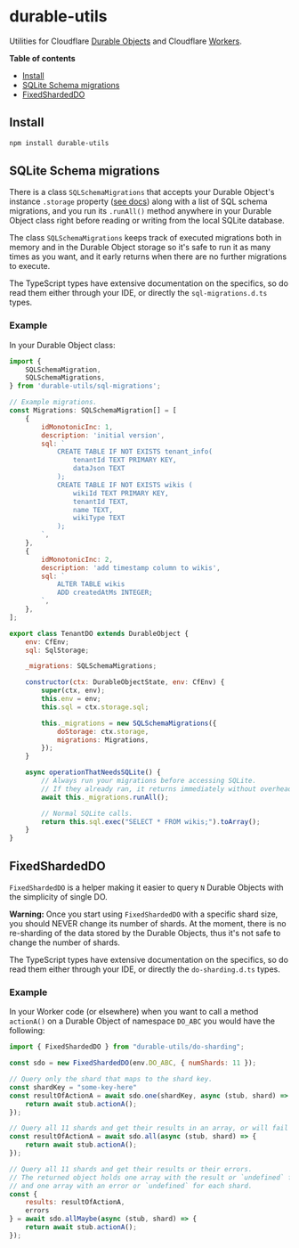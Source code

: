 # durable-utils

Utilities for Cloudflare [Durable Objects](https://developers.cloudflare.com/durable-objects/) and Cloudflare [Workers](https://developers.cloudflare.com/workers/).

**Table of contents**

- [Install](#install)
- [SQLite Schema migrations](#sqlite-schema-migrations)
- [FixedShardedDO](#fixedshardeddo)

## Install

```sh
npm install durable-utils
```

## SQLite Schema migrations

There is a class `SQLSchemaMigrations` that accepts your Durable Object's instance `.storage` property ([see docs](https://developers.cloudflare.com/durable-objects/api/state/#storage)) along with a list of SQL schema migrations, and you run its `.runAll()` method anywhere in your Durable Object class right before reading or writing from the local SQLite database.

The class `SQLSchemaMigrations` keeps track of executed migrations both in memory and in the Durable Object storage so it's safe to run it as many times as you want, and it early returns when there are no further migrations to execute.

The TypeScript types have extensive documentation on the specifics, so do read them either through your IDE, or directly the `sql-migrations.d.ts` types.

### Example

In your Durable Object class:

```javascript
import {
    SQLSchemaMigration,
    SQLSchemaMigrations,
} from 'durable-utils/sql-migrations';

// Example migrations.
const Migrations: SQLSchemaMigration[] = [
    {
        idMonotonicInc: 1,
        description: 'initial version',
        sql: `
            CREATE TABLE IF NOT EXISTS tenant_info(
                tenantId TEXT PRIMARY KEY,
                dataJson TEXT
            );
            CREATE TABLE IF NOT EXISTS wikis (
                wikiId TEXT PRIMARY KEY,
                tenantId TEXT,
                name TEXT,
                wikiType TEXT
            );
        `,
    },
    {
        idMonotonicInc: 2,
        description: 'add timestamp column to wikis',
        sql: `
            ALTER TABLE wikis
            ADD createdAtMs INTEGER;
        `,
    },
];

export class TenantDO extends DurableObject {
    env: CfEnv;
    sql: SqlStorage;

    _migrations: SQLSchemaMigrations;

    constructor(ctx: DurableObjectState, env: CfEnv) {
        super(ctx, env);
        this.env = env;
        this.sql = ctx.storage.sql;

        this._migrations = new SQLSchemaMigrations({
            doStorage: ctx.storage,
            migrations: Migrations,
        });
    }

    async operationThatNeedsSQLite() {
        // Always run your migrations before accessing SQLite.
        // If they already ran, it returns immediately without overhead.
        await this._migrations.runAll();

        // Normal SQLite calls.
        return this.sql.exec("SELECT * FROM wikis;").toArray();
    }
}
```

## FixedShardedDO

`FixedShardedDO` is a helper making it easier to query `N` Durable Objects with the simplicity of single DO.

**Warning:** Once you start using `FixedShardedDO` with a specific shard size, you should NEVER change its number of shards.
At the moment, there is no re-sharding of the data stored by the Durable Objects, thus it's not safe to change the number of shards.

The TypeScript types have extensive documentation on the specifics, so do read them either through your IDE, or directly the `do-sharding.d.ts` types.

### Example

In your Worker code (or elsewhere) when you want to call a method `actionA()` on a Durable Object of namespace `DO_ABC` you would have the following:

```javascript
import { FixedShardedDO } from "durable-utils/do-sharding";

const sdo = new FixedShardedDO(env.DO_ABC, { numShards: 11 });

// Query only the shard that maps to the shard key.
const shardKey = "some-key-here"
const resultOfActionA = await sdo.one(shardKey, async (stub, shard) => {
    return await stub.actionA();
});

// Query all 11 shards and get their results in an array, or will fail with the first error thrown.
const resultOfActionA = await sdo.all(async (stub, shard) => {
    return await stub.actionA();
});

// Query all 11 shards and get their results or their errors.
// The returned object holds one array with the result or `undefined` for each shard,
// and one array with an error or `undefined` for each shard.
const {
    results: resultOfActionA,
    errors
} = await sdo.allMaybe(async (stub, shard) => {
    return await stub.actionA();
});
```
